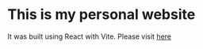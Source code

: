 # This is my personal website

It was built using React with Vite. Please visit [here](https://honzikschenk.me/)
